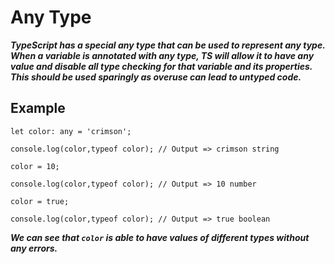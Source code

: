 # Any Type
***TypeScript has a special any type that can be used to represent any type. When a variable is annotated with any type, TS will allow it to have any value and disable all type checking for that variable and its properties. This should be used sparingly as overuse can lead to untyped code.***

## Example
`let color: any = 'crimson';`

`console.log(color,typeof color); // Output => crimson string`

`color = 10;`

`console.log(color,typeof color); // Output => 10 number`

`color = true;`

`console.log(color,typeof color); // Output => true boolean`

***We can see that `color` is able to have values of different types without any errors.***